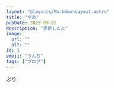 ```yaml
---
layout: "@layouts/MarkdownLayout.astro"
title: "やあ"
pubDate: 2023-09-22
description: "更新したよ"
image:
  url: ""
  alt: ""
id: 3
emoji: "うんち"
tags: ["ブログ"]
---
```


ぷり
